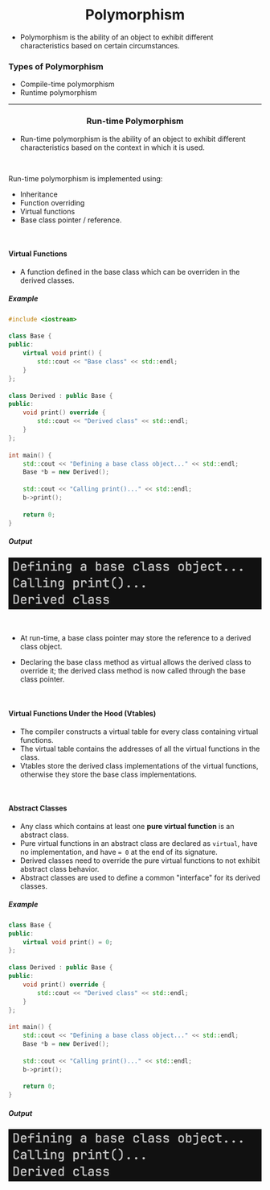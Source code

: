 <h1 style="text-align:center;">Polymorphism</h1>

- Polymorphism is the ability of an object to exhibit different characteristics based on certain circumstances.

<h3>Types of Polymorphism</h3>

- Compile-time polymorphism
- Runtime polymorphism

---

<h3 style="text-align:center;">Run-time Polymorphism</h3>

- Run-time polymorphism is the ability of an object to exhibit different characteristics based on the context in which it is used.

<br>

Run-time polymorphism is implemented using:

- Inheritance
- Function overriding
- Virtual functions
- Base class pointer / reference.

<br>

<h4>Virtual Functions</h4>

- A function defined in the base class which can be overriden in the derived classes.



<h5>Example</h5>

```C++
#include <iostream>

class Base {
public:
    virtual void print() {
        std::cout << "Base class" << std::endl;
    }
};

class Derived : public Base {
public:
    void print() override {
        std::cout << "Derived class" << std::endl;
    }
};

int main() {
    std::cout << "Defining a base class object..." << std::endl;
    Base *b = new Derived();

    std::cout << "Calling print()..." << std::endl;
    b->print();

    return 0;
}
```

<h5>Output</h5>

![alt text](assets/image.png)

<br>

- At run-time, a base class pointer may store the reference to a derived class object. 

- Declaring the base class method as virtual allows the derived class to override it; the derived class method is now called through the base class pointer.

<br>

<h4>Virtual Functions Under the Hood (Vtables)</h4>

- The compiler constructs a virtual table for every class containing virtual functions.
- The virtual table contains the addresses of all the virtual functions in the class.
- Vtables store the derived class implementations of the virtual functions, otherwise they store the base class implementations.

<br>

<h4>Abstract Classes</h4>

- Any class which contains at least one <strong>pure virtual function</strong> is an abstract class. 
- Pure virtual functions in an abstract class are declared as `virtual`, have no implementation, and have `= 0` at the end of its signature.
- Derived classes need to override the pure virtual functions to not exhibit abstract class behavior.
- Abstract classes are used to define a common "interface" for its derived classes.


<h5>Example</h5>

```C++
class Base {
public:
    virtual void print() = 0;
};

class Derived : public Base {
public:
    void print() override {
        std::cout << "Derived class" << std::endl;
    }
};

int main() {
    std::cout << "Defining a base class object..." << std::endl;
    Base *b = new Derived();

    std::cout << "Calling print()..." << std::endl;
    b->print();

    return 0;
}
```

<h5>Output</h5>

![alt text](assets/image.png)